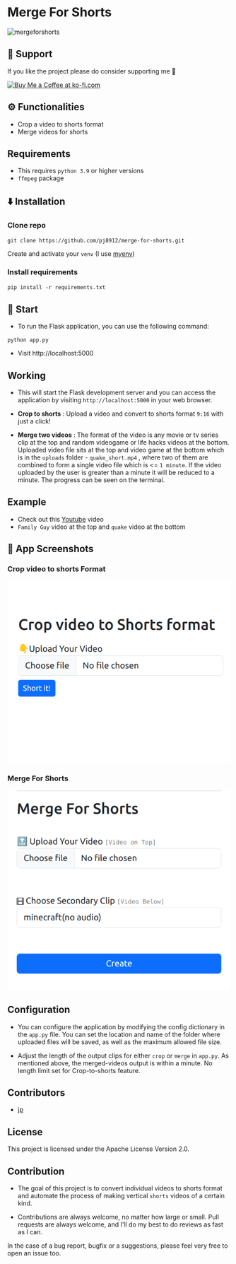# Merge For Shorts

![mergeforshorts](https://github.com/user-attachments/assets/f2cdc6cb-3151-49e0-83d4-ca72e91a56b6)



## 🤝 Support
If you like the project please do consider supporting me 🙏 

<a href='https://ko-fi.com/S6S3UJ4NY' target='_blank'><img height='36' style='border:0px;height:36px;' src='https://storage.ko-fi.com/cdn/kofi2.png?v=3' border='0' alt='Buy Me a Coffee at ko-fi.com' /></a>




## ⚙️ Functionalities
- Crop a video to shorts format
- Merge videos for shorts


##  Requirements
- This requires `python 3.9` or higher versions
- `ffmpeg` package

## ⬇️ Installation

### Clone repo 
 ```
 git clone https://github.com/pj8912/merge-for-shorts.git
 ```
 Create and activate your `venv` (I use [myenv](https://github.com/pj8912/myenv))

### Install  requirements
 ```shell
 pip install -r requirements.txt
 ```

## 🏃 Start 

- To run the Flask application, you can use the following command:
```shell
python app.py 
```
- Visit http://localhost:5000

## Working
- This will start the Flask development server and you can access the application by visiting `http://localhost:5000` in your web browser.


- **Crop to shorts** : Upload a video and convert to shorts format `9:16` with just a click!

- **Merge two videos** : The format of the video is any movie or tv series clip at the top and random videogame or life hacks videos at the bottom. Uploaded video file sits at the top and video game at the bottom which is in the `uploads` folder - `quake_short.mp4` , where two of them are combined to form a single video file which is <= `1 minute`. If the video uploaded by the user is greater than a minute it will be reduced to a minute. The progress can be seen on the terminal.  


## Example
- Check out this [Youtube](https://www.youtube.com/shorts/vQst9hvQXKI) video
- `Family Guy` video at the top and `quake` video at the bottom

## 📸 App Screenshots

### Crop video to shorts Format
![Alt text](image-2.png)

### Merge For Shorts

![merge-page](image-3.png)


## Configuration

- You can configure the application by modifying the config dictionary in the `app.py` file. You can set the location and name of the folder where uploaded files will be saved, as well as the maximum allowed file size. 

- Adjust the length of the output clips for either `crop` or `merge` in `app.py`. As mentioned above, the merged-videos output is within a minute. No length limit set for Crop-to-shorts feature.

## Contributors

- [jp](https://github.com/pj8912)

## License
This project is licensed under the Apache License Version 2.0.

## Contribution

 - The goal of this project is to convert individual videos to shorts format and automate the process of making vertical `shorts` videos of a certain kind. 

 - Contributions are always welcome, no matter how large or small. Pull requests are always welcome, and I'll do my best to do reviews as fast as I can. 

In the case of a bug report, bugfix or a suggestions, please feel very free to open an issue too.

